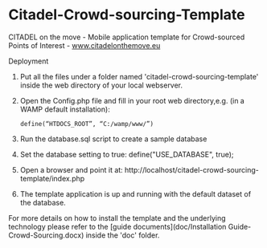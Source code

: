 Citadel-Crowd-sourcing-Template
===============================

CITADEL on the move - Mobile application template for Crowd-sourced Points of Interest - www.citadelonthemove.eu

Deployment

1.  Put all the files under a folder named 'citadel-crowd-sourcing-template' inside the web directory of your local webserver.
2.  Open the Config.php file and fill in your root web directory,e.g. (in a WAMP default installation): 

        define(“HTDOCS_ROOT”, “C:/wamp/www/”)
4.  Run the database.sql script to create a sample database
5.  Set the database setting to true:
        define("USE_DATABASE", true);
5.  Open a browser and point it at: http://localhost/citadel-crowd-sourcing-template/index.php
6.  The template application is up and running with the default dataset of the database.

For more details on how to install the template and the underlying technology please refer to the 
[guide documents](doc/Installation Guide-Crowd-Sourcing.docx) inside the 'doc' folder. 